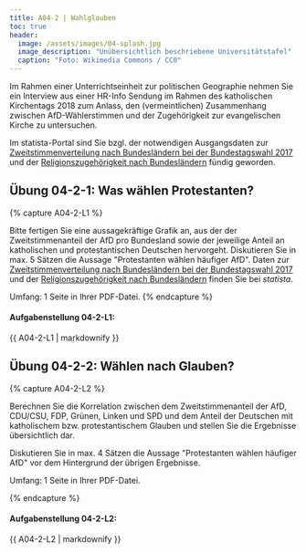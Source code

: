 ```yaml
---
title: A04-2 | Wahlglauben
toc: true
header:
  image: /assets/images/04-splash.jpg
  image_description: "Unübersichtlich beschriebene Universitätstafel"
  caption: "Foto: Wikimedia Commons / CC0"
---
```


Im Rahmen einer Unterrichtseinheit zur politischen Geographie nehmen Sie ein Interview aus einer HR-Info Sendung im Rahmen des katholischen Kirchentags 2018 zum Anlass, den (vermeintlichen) Zusammenhang zwischen AfD-Wählerstimmen und der Zugehörigkeit zur evangelischen Kirche zu untersuchen.

Im statista-Portal sind Sie bzgl. der notwendigen Ausgangsdaten zur [Zweitstimmenverteilung nach Bundesländern bei der Bundestagswahl 2017](https://de.statista.com/statistik/daten/studie/754391/umfrage/stimmenanteile-der-AfD-in-den-bundeslaendern-bei-der-bundestagswahl/) und der [Religionszugehörigkeit nach Bundesländern](https://de.statista.com/statistik/daten/studie/201622/umfrage/religionszugehoerigkeit-der-deutschen-nach-bundeslaendern/) fündig geworden.

## Übung 04-2-1: Was wählen Protestanten?

{% capture A04-2-L1 %}

Bitte fertigen Sie eine aussagekräftige Grafik an, aus der der Zweitstimmenanteil der AfD pro Bundesland sowie der jeweilige Anteil an katholischen und protestantischen Deutschen hervorgeht.
Diskutieren Sie in max. 5 Sätzen die Aussage "Protestanten wählen häufiger AfD". Daten zur  [Zweitstimmenverteilung nach Bundesländern bei der Bundestagswahl 2017](https://de.statista.com/statistik/daten/studie/754391/umfrage/stimmenanteile-der-AfD-in-den-bundeslaendern-bei-der-bundestagswahl/) und der [Religionszugehörigkeit nach Bundesländern](https://de.statista.com/statistik/daten/studie/201622/umfrage/religionszugehoerigkeit-der-deutschen-nach-bundeslaendern/) finden Sie bei *statista*.

Umfang: 1 Seite in Ihrer PDF-Datei.
{% endcapture %}

<div class="notice--success">
  <h4 class="no_toc">Aufgabenstellung 04-2-L1:</h4>
  {{ A04-2-L1 | markdownify }}
</div>

## Übung 04-2-2: Wählen nach Glauben?

{% capture A04-2-L2 %}

Berechnen Sie die Korrelation zwischen dem Zweitstimmenanteil der AfD, CDU/CSU, FDP, Grünen, Linken und SPD und dem Anteil der Deutschen mit katholischem bzw. protestantischem Glauben und stellen Sie die Ergebnisse übersichtlich dar.

Diskutieren Sie in max. 4 Sätzen die Aussage "Protestanten wählen häufiger AfD" vor dem Hintergrund der übrigen Ergebnisse.

Umfang: 1 Seite in Ihrer PDF-Datei.

{% endcapture %}

<div class="notice--success">
  <h4 class="no_toc">Aufgabenstellung 04-2-L2:</h4>
  {{ A04-2-L2 | markdownify }}
</div>


